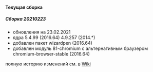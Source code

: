 
#### Текущая сборка
##### Сборка 20210223

* обновления на 23.02.2021
* ядра 5.4.99 (2016.64) 4.9.257 (2014.*)
* добавлен пакет wizardpen (2016.64)
* добавлен модуль 81-chromium с альтернативным браузером chromium-browser-stable (2016.64)

полную историю изменений см. в [Wiki](https://github.com/magos-linux/magos-linux/wiki/История)

